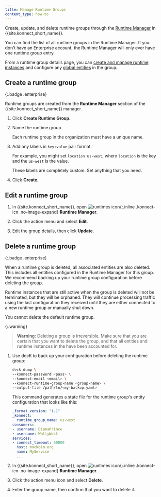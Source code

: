 ```yaml
---
title: Manage Runtime Groups
content_type: how-to
---
```


Create, update, and delete runtime groups through the
[Runtime Manager](https://cloud.konghq.com/runtime-manager) in {{site.konnect_short_name}}.

You can find the list of all runtime groups in the Runtime Manager. If you don't
have an Enterprise account, the Runtime Manager will only ever have one
runtime group entry.

From a runtime group details page, you can
[create and manage runtime instances](/konnect/runtime-manager/#types-of-runtimes)
and configure any [global entities](/konnect/runtime-manager/gateway-config)
in the group.

## Create a runtime group
{:.badge .enterprise}

Runtime groups are created from the **Runtime Manager** section of the {{site.konnect_short_name}} manager. 

1. Click **Create Runtime Group**.

1. Name the runtime group.

    Each runtime group in the organization must have a unique name.


1. Add any labels in `key:value` pair format.

    For example, you might set `location:us-west`, where `location` is the key
    and the `us-west` is the value.

    These labels are completely custom. Set anything that you need.

1. Click **Create**.

## Edit a runtime group

1. In {{site.konnect_short_name}}, open ![runtimes icon](/assets/images/icons/konnect/icn-runtimes.svg){:.inline .konnect-icn .no-image-expand}
**Runtime Manager**.

1. Click the action menu and select **Edit**.

1. Edit the group details, then click **Update**.

## Delete a runtime group
{:.badge .enterprise}

When a runtime group is deleted, all associated entities are also deleted.
This includes all entities configured in the Runtime Manager for this group. We
recommend backing up your runtime group configuration before deleting the group.

Runtime instances that are still active when the group is deleted will not be
terminated, but they will be orphaned. They will continue processing traffic
using the last configuration they received until they are either connected to
a new runtime group or manually shut down.

You cannot delete the default runtime group.

{:.warning}
> **Warning:** Deleting a group is irreversible. Make sure that you are
certain that you want to delete the group, and that all entities and runtime
instances in the have been accounted for.

1. Use decK to back up your configuration before deleting the runtime group:

    ```sh
    deck dump \
    --konnect-password <pass> \
    --konnect-email <email> \
    --konnect-runtime-group-name <group-name> \
    --output-file /path/to/<my-backup.yaml>
    ```

    This command generates a state file for the runtime group's entity
    configuration that looks like this:

    ```yaml
    _format_version: "1.1"
    _konnect:
      runtime_group_name: us-west
    consumers:
    - username: DianaPrince
    - username: WallyWest
    services:
    - connect_timeout: 60000
      host: mockbin.org
      name: MyService
      ...
    ```

1. In {{site.konnect_short_name}}, open ![runtimes icon](/assets/images/icons/konnect/icn-runtimes.svg){:.inline .konnect-icn .no-image-expand}
**Runtime Manager**.

1. Click the action menu icon and select **Delete**.

1. Enter the group name, then confirm that you want to delete it.
